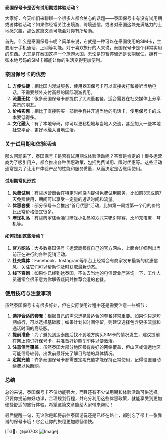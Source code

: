 **泰国保号卡是否有试用期或体验活动？**

大家好，今天咱们来聊聊一个很多人都会关心的话题——泰国保号卡有没有试用期或者体验活动？如果你经常关注出境游、跨境通信，或者对泰国这块充满魅力的土地感兴趣，那么这篇文章可能会对你有所帮助。

首先，什么是泰国保号卡呢？简单来说，它就是一种可以在泰国使用的SIM卡，主要用于手机通话、上网等功能。对于喜欢旅行的人来说，泰国保号卡是个非常实用的东西。尤其是在泰国这样一个旅游大国，无论是短暂停留还是长期居住，拥有一张本地号码的SIM卡都能让你的生活变得更加便利。

### 泰国保号卡的优势

1. **方便快捷**：相比国内漫游服务，使用泰国保号卡可以直接拨打和接听当地电话，不需要额外支付高额的国际漫游费用。
2. **流量无忧**：很多泰国保号卡都提供了大流量套餐，适合需要在社交媒体上分享美景的朋友。
3. **价格实惠**：相比于直接购买一部新手机并开通当地的电话卡，使用保号卡的成本要低得多。
4. **文化融入**：有了本地号码，你可以更轻松地与当地人交流，甚至加入一些本地社交平台，更好地融入当地生活。

### 关于试用期和体验活动

那么问题来了，泰国保号卡是否有试用期或体验活动呢？答案是肯定的！很多运营商为了吸引用户，都会推出各种优惠政策，包括免费试用、限时优惠等。这些活动通常是为了让用户体验产品的性能和服务质量，从而决定是否继续使用。

#### 试用期常见形式

1. **免费试用**：有些运营商会在特定时间段内提供免费试用服务，比如前3天或前7天免费使用，期间可以享受一定量的通话时间和流量。
2. **优惠套餐**：部分保号卡会推出“首月优惠”活动，比如第一周或第一个月的价格比正常价格便宜很多。
3. **赠送礼品**：有些商家还会通过赠送小礼品的方式来吸引顾客，比如充电宝、耳机等。

#### 如何找到这些活动？

1. **官方网站**：大多数泰国保号卡运营商都有自己的官方网站，上面会详细列出当前正在进行的各种促销活动。
2. **社交媒体**：Facebook、Instagram等平台上经常会有商家发布最新的优惠信息，关注它们可以帮助你及时获取最新动态。
3. **线下咨询**：如果你已经到达泰国，不妨去当地的电信营业厅咨询一下，工作人员通常会很乐意为你解答疑问并推荐合适的套餐。

### 使用技巧与注意事项

虽然泰国保号卡有很多好处，但在实际使用过程中还是需要注意一些细节：

1. **选择合适的套餐**：根据自己的需求选择最适合的套餐非常重要。如果你只是短期旅行，可以选择基础版；如果计划长时间停留，则建议选择包含更多流量和通话时间的高级版。
2. **提前准备**：为了避免到达泰国后找不到地方购买SIM卡的情况发生，建议提前在网上预订好保号卡，并准备好护照复印件以便激活。
3. **注意信号覆盖**：虽然泰国大部分地区都有良好的网络覆盖，但山区或偏远地区可能信号较弱，出发前最好先了解目的地的具体情况。
4. **定期充值**：许多泰国保号卡都需要定期充值才能保持正常使用，记得设置自动续费以免断网。

### 总结

总的来说，泰国保号卡不仅功能强大，而且还有不少试用期和体验活动可供选择。只要你提前做好功课，合理规划行程，并充分利用这些优惠政策，就能享受到更加便捷舒适的旅行体验。希望这篇文章能给大家带来帮助！

最后提醒一句，无论你是即将前往泰国游玩还是已经在路上，都别忘了带上一张靠谱的保号卡哦！它会让你的旅程更加顺畅愉快。

[TG💪+ @jx0703 ![Image](https://github.com/user-attachments/assets/dbca1d08-cadb-493c-b0ec-ad6f7a83f270)]